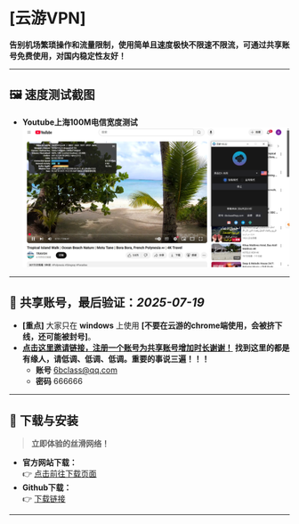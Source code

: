# [云游VPN]

**告别机场繁琐操作和流量限制，使用简单且速度极快不限速不限流，可通过共享账号免费使用，对国内稳定性友好！**

---

## 🖼️ 速度测试截图

*   **Youtube上海100M电信宽度测试**
    ![主界面和youtube速度测试](https://github.com/6bclass/kkk/blob/main/87579.png)

---

## 📱 共享账号，最后验证：*2025-07-19*

*   **[重点]** 大家只在 **windows** 上使用 **[不要在云游的chrome端使用，会被挤下线，还可能被封号]**。
*   **[点击这里邀请链接，注册一个账号为共享账号增加时长谢谢！](https://reward.v40yycdn.xyz/?inviter=6bclass@qq.com)**
    **找到这里的都是有缘人，请低调、低调、低调。重要的事说三遍！！！**
    * **账号**   6bclass@qq.com  
    * **密码**   666666
---

## 🔽 下载与安装

> **立即体验的丝滑网络！**

*   **官方网站下载：**  
    👉 [点击前往下载页面](https://v40yycdn.xyz/)
*   **Github下载：**  
    👉 [下载链接](https://raw.githubusercontent.com/6bclass/kkk/refs/heads/main/yy_windows_installer.exe)  

---

